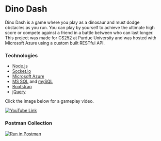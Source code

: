 # Dino Dash
Dino Dash is a game where you play as a dinosaur and must dodge obstacles as you run. You can play by yourself to achieve the ultimate high score or compete against a friend in a battle between who can last longer. This project was made for CS252 at Purdue University and was hosted with Microsoft Azure using a custom built RESTful API.

<!--http://dinodash.azurewebsites.net/ commented this out because site is down-->

### Technologies
- [Node.js](https://nodejs.org/en/)
- [Socket.io](https://socket.io/)
- [Microsoft Azure](https://azure.microsoft.com/en-us/)
- [MS SQL](https://www.microsoft.com/en-US/sql-server/) and [mySQL](https://www.mysql.com/)
- [Bootstrap](https://getbootstrap.com/)
- [jQuery](https://jquery.com/)

Click the image below for a gameplay video.

[![YouTube Link](https://img.youtube.com/vi/DW2far3z_Qs/0.jpg)](https://www.youtube.com/watch?v=DW2far3z_Qs)

### Postman Collection
[![Run in Postman](https://run.pstmn.io/button.svg)](https://app.getpostman.com/run-collection/fbe1c1fe4f9724df87ea)
